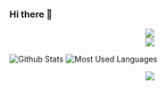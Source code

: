 ### Hi there 👋

<!--
**Algernon98/Algernon98** is a ✨ _special_ ✨ repository because its `README.md` (this file) appears on your GitHub profile.

Here are some ideas to get you started:

- 🔭 I’m currently working on ...
- 🌱 I’m currently learning ...
- 👯 I’m looking to collaborate on ...
- 🤔 I’m looking for help with ...
- 💬 Ask me about ...
- 📫 How to reach me: ...
- 😄 Pronouns: ...
- ⚡ Fun fact: ...
-->

<div align="center"> <img src="https://metrics.lecoq.io/Algernon98?template=classic&config.timezone=Asia%2FShanghai"> </div>

<div align="center"> <img src="https://github-profile-trophy.vercel.app/?username=Algernon98" /> </div>

![Github Stats](https://github-readme-stats.vercel.app/api?username=Algernon98&show_icons=true&theme=light&count_private=true)
![Most Used Languages](https://github-readme-stats.vercel.app/api/top-langs/?username=Algernon98&theme=light&layout=compact)


<div align="center"> <img src="https://activity-graph.herokuapp.com/graph?username=Algernon98&theme=xcode" /> </div>


